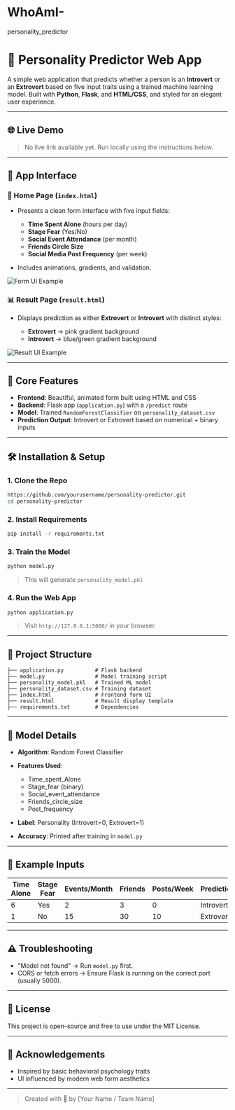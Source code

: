 # WhoAmI-
personality_predictor
# 🧠 Personality Predictor Web App

A simple web application that predicts whether a person is an **Introvert** or an **Extrovert** based on five input traits using a trained machine learning model. Built with **Python**, **Flask**, and **HTML/CSS**, and styled for an elegant user experience.

---

## 🌐 Live Demo

> No live link available yet. Run locally using the instructions below.

---

## 📸 App Interface

### 🎯 Home Page (`index.html`)

* Presents a clean form interface with five input fields:

  * **Time Spent Alone** (hours per day)
  * **Stage Fear** (Yes/No)
  * **Social Event Attendance** (per month)
  * **Friends Circle Size**
  * **Social Media Post Frequency** (per week)
* Includes animations, gradients, and validation.

![Form UI Example](https://via.placeholder.com/600x300?text=Form+UI+Screenshot)

### 📊 Result Page (`result.html`)

* Displays prediction as either **Extrovert** or **Introvert** with distinct styles:

  * **Extrovert** → pink gradient background
  * **Introvert** → blue/green gradient background

![Result UI Example](https://via.placeholder.com/600x300?text=Result+UI+Screenshot)

---

## 🧩 Core Features

* **Frontend**: Beautiful, animated form built using HTML and CSS
* **Backend**: Flask app (`application.py`) with a `/predict` route
* **Model**: Trained `RandomForestClassifier` on `personality_dataset.csv`
* **Prediction Output**: Introvert or Extrovert based on numerical + binary inputs

---

## 🛠️ Installation & Setup

### 1. Clone the Repo

```bash
https://github.com/yourusername/personality-predictor.git
cd personality-predictor
```

### 2. Install Requirements

```bash
pip install -r requirements.txt
```

### 3. Train the Model

```bash
python model.py
```

> This will generate `personality_model.pkl`

### 4. Run the Web App

```bash
python application.py
```

> Visit `http://127.0.0.1:5000/` in your browser.

---

## 📁 Project Structure

```
├── application.py          # Flask backend
├── model.py                # Model training script
├── personality_model.pkl   # Trained ML model
├── personality_dataset.csv # Training dataset
├── index.html              # Frontend form UI
├── result.html             # Result display template
├── requirements.txt        # Dependencies
```

---

## 🧠 Model Details

* **Algorithm**: Random Forest Classifier
* **Features Used**:

  * Time\_spent\_Alone
  * Stage\_fear (binary)
  * Social\_event\_attendance
  * Friends\_circle\_size
  * Post\_frequency
* **Label**: Personality (Introvert=0, Extrovert=1)
* **Accuracy**: Printed after training in `model.py`

---

## 🧪 Example Inputs

| Time Alone | Stage Fear | Events/Month | Friends | Posts/Week | Prediction |
| ---------- | ---------- | ------------ | ------- | ---------- | ---------- |
| 6          | Yes        | 2            | 3       | 0          | Introvert  |
| 1          | No         | 15           | 30      | 10         | Extrovert  |

---

## ⚠️ Troubleshooting

* "Model not found" → Run `model.py` first.
* CORS or fetch errors → Ensure Flask is running on the correct port (usually 5000).

---

## 🧾 License

This project is open-source and free to use under the MIT License.

---

## 🙌 Acknowledgements

* Inspired by basic behavioral psychology traits
* UI influenced by modern web form aesthetics

---

> Created with 💙 by \[Your Name / Team Name]
